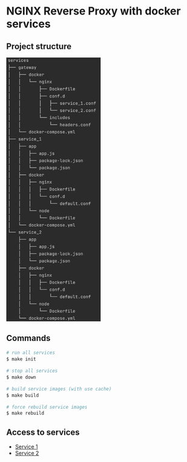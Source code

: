 # NGINX Reverse Proxy with docker services

## Project structure
<img src="readme-images/project-structure.png" width="250">

## Commands
```bash
# run all services
$ make init
```
```bash
# stop all services
$ make down
```
```bash
# build service images (with use cache)
$ make build
```
```bash
# force rebuild service images
$ make rebuild
```

## Access to services
* [Service 1][service_1]
* [Service 2][service_2]

[service_1]: http://localhost:8080
[service_2]: http://localhost:8081
